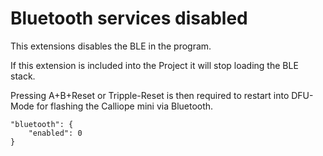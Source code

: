 # Bluetooth services disabled

This extensions disables the BLE in the program.

If this extension is included into the Project it will stop loading the BLE stack.

Pressing A+B+Reset or Tripple-Reset is then required to restart into DFU-Mode for flashing the Calliope mini via Bluetooth.

```
"bluetooth": {
    "enabled": 0
}
```